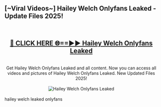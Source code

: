 <h2>[~Viral Videos~] Hailey Welch Onlyfans Leaked - Update Files 2025!</h2>
<br>
<div align="center">
<h2><a href="https://betterlinks.top/A2PfLJ" rel="nofollow">🔴 CLICK HERE 🌐==►► Hailey Welch Onlyfans Leaked</a></h2>
<br>
Get Hailey Welch Onlyfans Leaked and all content. Now you can access all videos and pictures of Hailey Welch Onlyfans Leaked. New Updated Files 2025!
<br>
<br>
<a href="https://betterlinks.top/A2PfLJ" rel="nofollow" data-target="animated-image.originalLink"><img src="https://i.ibb.co.com/WyWwxjT/player-gif2.gif" alt="Hailey Welch Onlyfans Leaked" style="max-width: 100%; display: inline-block;" data-target="animated-image.originalImage"></a>
</div>
<br>
hailey welch leaked onlyfans